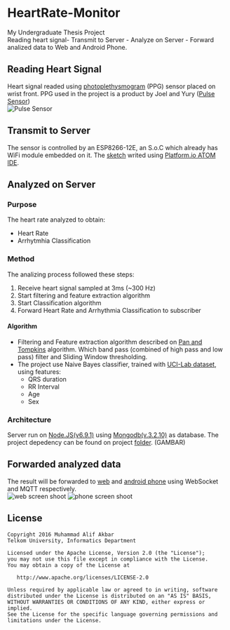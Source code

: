 HeartRate-Monitor
=================

My Undergraduate Thesis Project  
Reading heart signal- Transmit to Server - Analyze on Server - Forward analized data to Web and Android Phone.

Reading Heart Signal
--------------------
Heart signal readed using [photoplethysmogram](https://en.wikipedia.org/wiki/Photoplethysmogram) (PPG) sensor placed on wrist front. PPG used in the project is a product by Joel and Yury ([Pulse Sensor](http://pulsesensor.com/))  
![Pulse Sensor](http://cdn.shopify.com/s/files/1/0100/6632/products/PulseSensorAmpedFinger-web_2.jpg?v=1348514131)

Transmit to Server 
----------------------
The sensor is controlled by an ESP8266-12E, an S.o.C which already has WiFi module embedded on it. The [sketch](https://github.com/alifgiant/HeartRate-Monitor/tree/NewTA/Sensor) writed using [Platform.io ATOM IDE](http://docs.platformio.org/en/stable/ide/atom.html).

Analyzed on Server
------------------
### Purpose
The heart rate analyzed to obtain:  
* Heart Rate
* Arrhytmhia Classification

### Method
The analizing process followed these steps:  
1. Receive heart signal sampled at 3ms (~300 Hz)  
2. Start filtering and feature extraction algorithm  
3. Start Classification algorithm  
4. Forward Heart Rate and Arrhythmia Classification to subscriber  

#### Algorithm
* Filtering and Feature extraction algorithm described on [Pan and Tompkins](http://www.robots.ox.ac.uk/~gari/teaching/cdt/A3/readings/ECG/Pan+Tompkins.pdf) algorithm. Which band pass (combined of high pass and low pass) filter and Sliding Window thresholding.
* The project use Naive Bayes classifier, trained with [UCI-Lab dataset](https://archive.ics.uci.edu/ml/datasets/Arrhythmia), using features:
	* QRS duration
 	* RR Interval
	* Age
 	* Sex

### Architecture
Server run on [Node.JS(v6.9.1)](https://nodejs.org/en/download/) using [Mongodb(v.3.2.10)](https://www.mongodb.com/) as database. The project depedency can be found on project [folder](https://github.com/alifgiant/HeartRate-Monitor/tree/NewTA/Web).
(GAMBAR)

Forwarded analyzed data
-----------------------
The result will be forwarded to [web](https://github.com/alifgiant/HeartRate-Monitor/tree/NewTA/Web) and [android phone](https://github.com/alifgiant/HeartRate-Monitor/tree/NewTA/Android/Jantung) using WebSocket and MQTT respectively.  
![web screen shoot](https://raw.githubusercontent.com/alifgiant/HeartRate-Monitor/NewTA/public/images/web_r.jpg)
![phone screen shoot](https://raw.githubusercontent.com/alifgiant/HeartRate-Monitor/NewTA/public/images/phone_r.jpg)

License
-------
	Copyright 2016 Muhammad Alif Akbar
	Telkom University, Informatics Department

	Licensed under the Apache License, Version 2.0 (the "License");
	you may not use this file except in compliance with the License.
	You may obtain a copy of the License at

	   http://www.apache.org/licenses/LICENSE-2.0

	Unless required by applicable law or agreed to in writing, software
	distributed under the License is distributed on an "AS IS" BASIS,
	WITHOUT WARRANTIES OR CONDITIONS OF ANY KIND, either express or implied.
	See the License for the specific language governing permissions and
	limitations under the License.